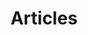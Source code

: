 ---
title: "Articles"
description: >
    Many nights of potential productive work programmers have lost by procrastinating on properly managing their dotfiles. This article discusses an elegant way to manage and share dotfiles across machines using a single git repository.
---